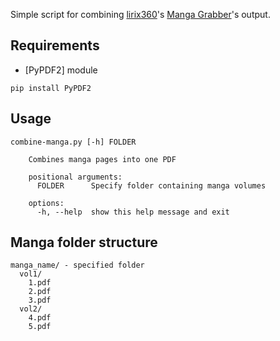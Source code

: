 Simple script for combining [lirix360](https://github.com/lirix360)'s [Manga Grabber](https://github.com/lirix360/ReadmangaGrabber)'s output.

## Requirements
- [PyPDF2] module

```
pip install PyPDF2
```

## Usage
```
combine-manga.py [-h] FOLDER

	Combines manga pages into one PDF

	positional arguments:
	  FOLDER      Specify folder containing manga volumes

	options:
	  -h, --help  show this help message and exit
```

## Manga folder structure
```
manga_name/ - specified folder
  vol1/
    1.pdf
	2.pdf
	3.pdf
  vol2/
	4.pdf
	5.pdf
```
